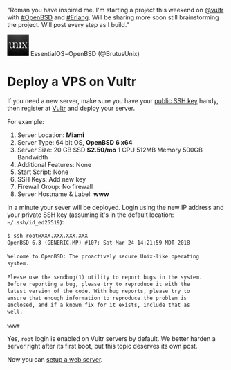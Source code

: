 "Roman you have inspired me. I'm starting a project this weekend on <a
href="https://twitter.com/vultr">@vultr</a> with <a
href="https://mobile.twitter.com/hashtag/OpenBSD">#OpenBSD</a> and <a
href="https://mobile.twitter.com/hashtag/Erlang">#Erlang</a>. Will be
sharing more soon still brainstorming the project. Will post every step as
I build."
<div class="quote"><a
href="https://mobile.twitter.com/BrutusUnix/status/987485038630572032"><img
src="/avatars/BrutusUnix.jpeg"
title="21 Apr 2018"
alt="EssentialOS=OpenBSD (@BrutusUnix)" class="quote__avatar"></a><span class="quote__name">
EssentialOS=OpenBSD (@BrutusUnix)</span></div>

# Deploy a VPS on Vultr

If you need a new server, make sure you have your [public SSH
key](/ssh.html) handy, then register at
[Vultr](https://www.vultr.com/?ref=7035749 "Disclaimer: It's a referal
link") and deploy your server.

For example:

1. Server Location: **Miami**
1. Server Type: 64 bit OS, **OpenBSD 6 x64**
1. Server Size: 20 GB SSD **$2.50/mo** 1 CPU 512MB Memory 500GB Bandwidth
1. Additional Features: None
1. Start Script: None
1. SSH Keys: Add new key
1. Firewall Group: No firewall
1. Server Hostname & Label: **www**

In a minute your sever will be deployed. Login using the new IP address
and your private SSH key (assuming it's in the default location: `~/.ssh/id_ed25519`):

    $ ssh root@XXX.XXX.XXX.XXX
    OpenBSD 6.3 (GENERIC.MP) #107: Sat Mar 24 14:21:59 MDT 2018

    Welcome to OpenBSD: The proactively secure Unix-like operating
    system.

    Please use the sendbug(1) utility to report bugs in the system.
    Before reporting a bug, please try to reproduce it with the
    latest version of the code. With bug reports, please try to
    ensure that enough information to reproduce the problem is
    enclosed, and if a known fix for it exists, include that as
    well.

    www#

Yes, `root` login is enabled on Vultr servers by default. We better harden
a server right after its first boot, but this topic deserves its own post.

Now you can [setup a web server](/openbsd/webserver.html).

